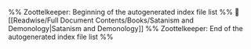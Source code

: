 %% Zoottelkeeper: Beginning of the autogenerated index file list  %%
📄 [[Readwise/Full Document Contents/Books/Satanism and Demonology|Satanism and Demonology]]
%% Zoottelkeeper: End of the autogenerated index file list  %%
